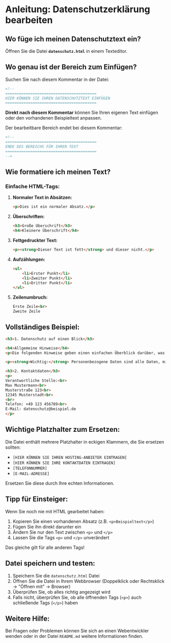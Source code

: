 # Anleitung: Datenschutzerklärung bearbeiten

## Wo füge ich meinen Datenschutztext ein?

Öffnen Sie die Datei **`datenschutz.html`** in einem Texteditor.

## Wo genau ist der Bereich zum Einfügen?

Suchen Sie nach diesem Kommentar in der Datei:

```html
<!-- 
========================================
HIER KÖNNEN SIE IHREN DATENSCHUTZTEXT EINFÜGEN
========================================
```

**Direkt nach diesem Kommentar** können Sie Ihren eigenen Text einfügen oder den vorhandenen Beispieltext anpassen.

Der bearbeitbare Bereich endet bei diesem Kommentar:

```html
<!-- 
========================================
ENDE DES BEREICHS FÜR IHREN TEXT
========================================
-->
```

## Wie formatiere ich meinen Text?

### Einfache HTML-Tags:

1. **Normaler Text in Absätzen:**
   ```html
   <p>Dies ist ein normaler Absatz.</p>
   ```

2. **Überschriften:**
   ```html
   <h3>Große Überschrift</h3>
   <h4>Kleinere Überschrift</h4>
   ```

3. **Fettgedruckter Text:**
   ```html
   <p><strong>Dieser Text ist fett</strong> und dieser nicht.</p>
   ```

4. **Aufzählungen:**
   ```html
   <ul>
       <li>Erster Punkt</li>
       <li>Zweiter Punkt</li>
       <li>Dritter Punkt</li>
   </ul>
   ```

5. **Zeilenumbruch:**
   ```html
   Erste Zeile<br>
   Zweite Zeile
   ```

## Vollständiges Beispiel:

```html
<h3>1. Datenschutz auf einen Blick</h3>

<h4>Allgemeine Hinweise</h4>
<p>Die folgenden Hinweise geben einen einfachen Überblick darüber, was mit Ihren personenbezogenen Daten passiert, wenn Sie diese App nutzen.</p>

<p><strong>Wichtig:</strong> Personenbezogene Daten sind alle Daten, mit denen Sie persönlich identifiziert werden können.</p>

<h3>2. Kontaktdaten</h3>
<p>
Verantwortliche Stelle:<br>
Max Mustermann<br>
Musterstraße 123<br>
12345 Musterstadt<br>
<br>
Telefon: +49 123 456789<br>
E-Mail: datenschutz@beispiel.de
</p>
```

## Wichtige Platzhalter zum Ersetzen:

Die Datei enthält mehrere Platzhalter in eckigen Klammern, die Sie ersetzen sollten:

- `[HIER KÖNNEN SIE IHREN HOSTING-ANBIETER EINTRAGEN]`
- `[HIER KÖNNEN SIE IHRE KONTAKTDATEN EINTRAGEN]`
- `[TELEFONNUMMER]`
- `[E-MAIL-ADRESSE]`

Ersetzen Sie diese durch Ihre echten Informationen.

## Tipp für Einsteiger:

Wenn Sie noch nie mit HTML gearbeitet haben:

1. Kopieren Sie einen vorhandenen Absatz (z.B. `<p>Beispieltext</p>`)
2. Fügen Sie ihn direkt darunter ein
3. Ändern Sie nur den Text zwischen `<p>` und `</p>`
4. Lassen Sie die Tags `<p>` und `</p>` unverändert

Das gleiche gilt für alle anderen Tags!

## Datei speichern und testen:

1. Speichern Sie die `datenschutz.html` Datei
2. Öffnen Sie die Datei in Ihrem Webbrowser (Doppelklick oder Rechtsklick → "Öffnen mit" → Browser)
3. Überprüfen Sie, ob alles richtig angezeigt wird
4. Falls nicht, überprüfen Sie, ob alle öffnenden Tags (`<p>`) auch schließende Tags (`</p>`) haben

## Weitere Hilfe:

Bei Fragen oder Problemen können Sie sich an einen Webentwickler wenden oder in der Datei `README.md` weitere Informationen finden.
